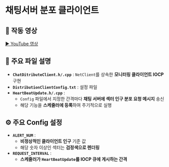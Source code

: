 # 채팅서버 분포 클라이언트

## 🎥 작동 영상  
[▶ YouTube 영상](https://www.youtube.com/watch?v=5TrDj1DaVts)

## 📂 주요 파일 설명  
- **`ChatDitributeClient.h/.cpp`** : `NetClient`를 상속한 **모니터링 클라이언트 IOCP** 구현  
- **`DistributionClientConfig.txt`** : 설정 파일  
- **`HeartBeatUpdate.h/.cpp`** :  
  - `Config` 파일에서 지정한 간격마다 **채팅 서버에 섹터 인구 분포 요청 메시지** 송신  
  - 해당 기능을 **스케줄러에 등록**하여 주기적으로 실행  

## ⚙️ 주요 Config 설정  
- **`ALERT_NUM`** :  
  - **비정상적인 클라이언트 인구** 기준 값  
  - 해당 숫자 이상인 섹터는 **검정색으로 렌더링**  
- **`REQUEST_INTERVAL`** :  
  - **스케줄러가 `HeartBeatUpdate`를 IOCP 큐에 게시하는 간격**  

